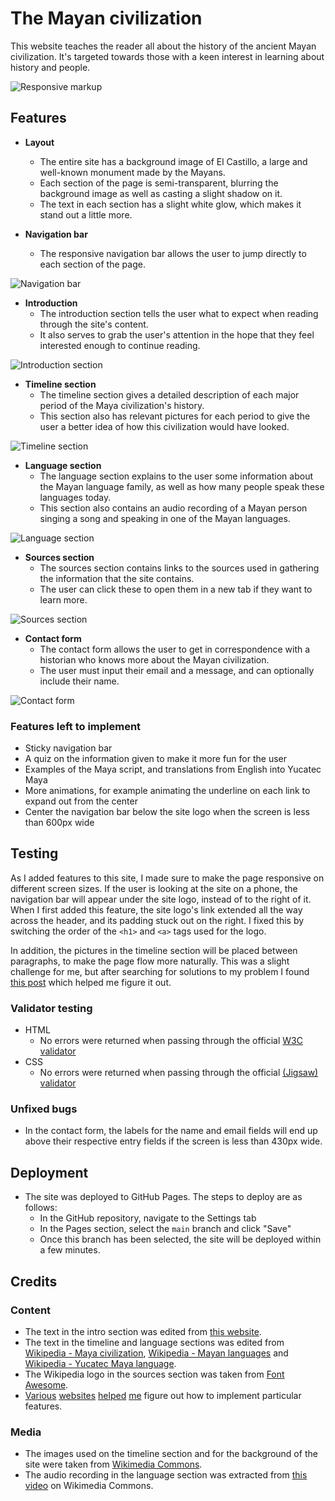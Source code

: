 # The Mayan civilization

This website teaches the reader all about the history of the ancient Mayan civilization. It's targeted towards those with a keen interest in learning about history and people.

![Responsive markup](media/mockup.png)

## Features

- __Layout__
    - The entire site has a background image of El Castillo, a large and well-known monument made by the Mayans.
    - Each section of the page is semi-transparent, blurring the background image as well as casting a slight shadow on it.
    - The text in each section has a slight white glow, which makes it stand out a little more.

- __Navigation bar__
    - The responsive navigation bar allows the user to jump directly to each section of the page.

![Navigation bar](media/navbar.png)

- __Introduction__
    - The introduction section tells the user what to expect when reading through the site's content.
    - It also serves to grab the user's attention in the hope that they feel interested enough to continue reading.

![Introduction section](media/intro.png)

- __Timeline section__
    - The timeline section gives a detailed description of each major period of the Maya civilization's history.
    - This section also has relevant pictures for each period to give the user a better idea of how this civilization would have looked.

![Timeline section](media/timeline.png)

- __Language section__
    - The language section explains to the user some information about the Mayan language family, as well as how many people speak these languages today.
    - This section also contains an audio recording of a Mayan person singing a song and speaking in one of the Mayan languages.

![Language section](media/language.png)

- __Sources section__
    - The sources section contains links to the sources used in gathering the information that the site contains.
    - The user can click these to open them in a new tab if they want to learn more.

![Sources section](media/sources.png)

- __Contact form__
    - The contact form allows the user to get in correspondence with a historian who knows more about the Mayan civilization.
    - The user must input their email and a message, and can optionally include their name.

![Contact form](media/contact.png)

### Features left to implement

- Sticky navigation bar
- A quiz on the information given to make it more fun for the user
- Examples of the Maya script, and translations from English into Yucatec Maya
- More animations, for example animating the underline on each link to expand out from the center
- Center the navigation bar below the site logo when the screen is less than 600px wide

## Testing

As I added features to this site, I made sure to make the page responsive on different screen sizes.
If the user is looking at the site on a phone, the navigation bar will appear under the site logo, instead of to the right of it.
When I first added this feature, the site logo's link extended all the way across the header, and its padding stuck out on the right. I fixed this by switching the order of the `<h1>` and `<a>` tags used for the logo.

In addition, the pictures in the timeline section will be placed between paragraphs, to make the page flow more naturally.
This was a slight challenge for me, but after searching for solutions to my problem I found [this post](https://stackoverflow.com/questions/32559744/using-media-query-and-show-a-div-below-another-div-which-is-written-before) which helped me figure it out.

### Validator testing

- HTML
    - No errors were returned when passing through the official [W3C validator](https://validator.w3.org/nu/?doc=https%3A%2F%2Ftetraxile-ci.github.io%2Fpp1%2F)
- CSS
    - No errors were returned when passing through the official [(Jigsaw) validator](https://jigsaw.w3.org/css-validator/validator?uri=https%3A%2F%2Ftetraxile-ci.github.io%2Fpp1%2F&profile=css3svg&usermedium=all&warning=1&vextwarning=&lang=en)

### Unfixed bugs

- In the contact form, the labels for the name and email fields will end up above their respective entry fields if the screen is less than 430px wide. 

## Deployment

- The site was deployed to GitHub Pages. The steps to deploy are as follows:
    - In the GitHub repository, navigate to the Settings tab
    - In the Pages section, select the `main` branch and click "Save"
    - Once this branch has been selected, the site will be deployed within a few minutes.

## Credits

### Content

- The text in the intro section was edited from [this website](https://www.historyonthenet.com/mayans-overview-civilization).
- The text in the timeline and language sections was edited from [Wikipedia - Maya civilization](https://en.wikipedia.org/wiki/Maya_civilization), [Wikipedia - Mayan languages](https://en.wikipedia.org/wiki/Mayan_languages) and [Wikipedia - Yucatec Maya language](https://en.wikipedia.org/wiki/Yucatec_Maya_language).
- The Wikipedia logo in the sources section was taken from [Font Awesome](https://fontawesome.com/).
- [Various](https://gomakethings.com/smooth-scrolling-links-with-only-css/) [websites](https://developer.mozilla.org/en-US/docs/Web/CSS/:last-of-type) [helped](https://stackoverflow.com/a/6796064/12317855) [me](https://stackoverflow.com/a/32102805/12317855) figure out how to implement particular features.

### Media

- The images used on the timeline section and for the background of the site were taken from [Wikimedia Commons](https://commons.wikimedia.org).
- The audio recording in the language section was extracted from [this video](https://commons.wikimedia.org/wiki/File:WIKITONGUES-_Manuel_speaking_Yucatecan.webm) on Wikimedia Commons.

